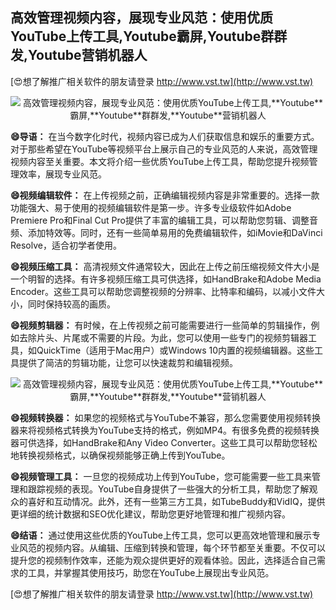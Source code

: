 ## **高效管理视频内容，展现专业风范：使用优质YouTube上传工具,**Youtube**霸屏,**Youtube**群群发,**Youtube**营销机器人**

[😍想了解推广相关软件的朋友请登录 http://www.vst.tw](http://www.vst.tw)

 <center><img src="https://vst.tw/MP4/tuiguang/png/5.png" alt="高效管理视频内容，展现专业风范：使用优质YouTube上传工具,**Youtube**霸屏,**Youtube**群群发,**Youtube**营销机器人"></center>

**😄导语：**
在当今数字化时代，视频内容已成为人们获取信息和娱乐的重要方式。对于那些希望在YouTube等视频平台上展示自己的专业风范的人来说，高效管理视频内容至关重要。本文将介绍一些优质YouTube上传工具，帮助您提升视频管理效率，展现专业风范。

**😄视频编辑软件：**
在上传视频之前，正确编辑视频内容是非常重要的。选择一款功能强大、易于使用的视频编辑软件是第一步。许多专业级软件如Adobe Premiere Pro和Final Cut Pro提供了丰富的编辑工具，可以帮助您剪辑、调整音频、添加特效等。同时，还有一些简单易用的免费编辑软件，如iMovie和DaVinci Resolve，适合初学者使用。

**😄视频压缩工具：**
高清视频文件通常较大，因此在上传之前压缩视频文件大小是一个明智的选择。有许多视频压缩工具可供选择，如HandBrake和Adobe Media Encoder。这些工具可以帮助您调整视频的分辨率、比特率和编码，以减小文件大小，同时保持较高的画质。

**😄视频剪辑器：**
有时候，在上传视频之前可能需要进行一些简单的剪辑操作，例如去除片头、片尾或不需要的片段。为此，您可以使用一些专门的视频剪辑器工具，如QuickTime（适用于Mac用户）或Windows 10内置的视频编辑器。这些工具提供了简洁的剪辑功能，让您可以快速裁剪和编辑视频。

 <center><img src="https://vst.tw/MP4/tuiguang/png/3.png" alt="高效管理视频内容，展现专业风范：使用优质YouTube上传工具,**Youtube**霸屏,**Youtube**群群发,**Youtube**营销机器人"></center>

**😄视频转换器：**
如果您的视频格式与YouTube不兼容，那么您需要使用视频转换器来将视频格式转换为YouTube支持的格式，例如MP4。有很多免费的视频转换器可供选择，如HandBrake和Any Video Converter。这些工具可以帮助您轻松地转换视频格式，以确保视频能够正确上传到YouTube。

**😄视频管理工具：**
一旦您的视频成功上传到YouTube，您可能需要一些工具来管理和跟踪视频的表现。YouTube自身提供了一些强大的分析工具，帮助您了解观众的喜好和互动情况。此外，还有一些第三方工具，如TubeBuddy和VidIQ，提供更详细的统计数据和SEO优化建议，帮助您更好地管理和推广视频内容。

**😄结语：**
通过使用这些优质的YouTube上传工具，您可以更高效地管理和展示专业风范的视频内容。从编辑、压缩到转换和管理，每个环节都至关重要。不仅可以提升您的视频制作效率，还能为观众提供更好的观看体验。因此，选择适合自己需求的工具，并掌握其使用技巧，助您在YouTube上展现出专业风范。

[😍想了解推广相关软件的朋友请登录 http://www.vst.tw](http://www.vst.tw)



